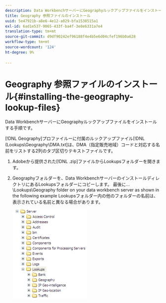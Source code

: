 ```yaml
---
description: Data WorkbenchサーバーにGeographyルックアップファイルをインストールする手順です。
title: Geography 参照ファイルのインストール
uuid: 5e47921b-a8e6-4e12-a029-bfa1538515a1
exl-id: 6ad1e537-9065-433f-ba4f-3e8e6331a7e4
translation-type: tm+mt
source-git-commit: d9df90242ef96188f4e4b5e6d04cfef196b0a628
workflow-type: tm+mt
source-wordcount: '124'
ht-degree: 9%

---
```


# Geography 参照ファイルのインストール{#installing-the-geography-lookup-files}

Data WorkbenchサーバーにGeographyルックアップファイルをインストールする手順です。

[!DNL Geography]プロファイルーに付属のルックアップファイル[!DNL (Lookups\Geography\DMA.txt]は、DMA（指定販売地域）コードと対応する名前をリストする2列のタブ区切りテキストファイルです。

1. Adobeから提供された[!DNL .zip]ファイルからLookupsフォルダーを開きます。
1. Geographyフォルダーを、Data WorkbenchサーバーのインストールディレクトリにあるLookupsフォルダーにコピーします。 最後に…\Lookups\Geography folder on your data workbench server as shown in the following example Lookupsフォルダー内の他のフォルダーの名前は、表示されている名前と異なる場合があります。

   ![ステップ情報](assets/Geo_installLookups_dir.png)
